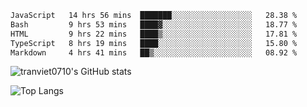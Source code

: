 <!--START_SECTION:waka-->

```txt
JavaScript   14 hrs 56 mins  ███████░░░░░░░░░░░░░░░░░░   28.38 %
Bash         9 hrs 53 mins   ████▓░░░░░░░░░░░░░░░░░░░░   18.77 %
HTML         9 hrs 22 mins   ████▒░░░░░░░░░░░░░░░░░░░░   17.81 %
TypeScript   8 hrs 19 mins   ████░░░░░░░░░░░░░░░░░░░░░   15.80 %
Markdown     4 hrs 41 mins   ██▒░░░░░░░░░░░░░░░░░░░░░░   08.92 %
```

<!--END_SECTION:waka-->

<!--START_SECTION:stats-->
![tranviet0710's GitHub stats](https://github-readme-stats.vercel.app/api?username=tranviet0710&show_icons=true&theme=transparent&rank_icon=github)
<!--END_SECTION:stats-->

<!--START_SECTION:repo-->
<!--END_SECTION:repo-->

<!--START_SECTION:top-lang-->
![Top Langs](https://github-readme-stats.vercel.app/api/top-langs/?username=tranviet0710&layout=pie&theme=transparent)
<!--END_SECTION:top-lang-->

